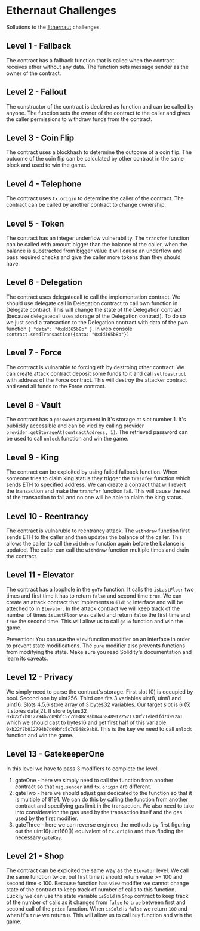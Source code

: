 # Ethernaut Challenges

Sollutions to the [Ethernaut](https://ethernaut.openzeppelin.com/) challenges.

## Level 1 - Fallback

The contract has a fallback function that is called when the contract receives ether without any data. The function sets message sender as the owner of the contract.

## Level 2 - Fallout

The constructor of the contract is declared as function and can be called by anyone. The function sets the owner of the contract to the caller and gives the caller permissions to withdraw funds from the contract.

## Level 3 - Coin Flip

The contract uses a blockhash to determine the outcome of a coin flip. The outcome of the coin flip can be calculated by other contract in the same block and used to win the game.

## Level 4 - Telephone

The contract uses `tx.origin` to determine the caller of the contract. The contract can be called by another contract to change ownership.

## Level 5 - Token

The contract has an integer underflow vulnerability. The `transfer` function can be called with amount bigger than the balance of the caller, when the balance is substracted from bigger value it will cause an underflow and pass required checks and give the caller more tokens than they should have.

## Level 6 - Delegation

The contract uses delegatecall to call the implementation contract. We should use delegate call in Delegation contract to call pwn function in Delegate contract. This will change the state of the Delegation contract (because delegatecall uses storage of the Delegation contract). To do so we just send a transaction to the Delegation contract with data of the pwn function `{ "data": "0xdd365b8b" }`.
In web console `contract.sendTransaction({data: "0xdd365b8b"})`

## Level 7 - Force

The contract is vulnarable to forcing eth by destroing other contract. We can create attack contract deposit some funds to it and call `selfdestruct` with address of the Force contract. This will destroy the attacker contract and send all funds to the Force contract.

## Level 8 - Vault
The contract has a `password` argument in it's storage at slot number 1. It's publickly accessible and can be vied by calling provider `provider.getStorageAt(contractAddress, 1)`. The retrieved password can be used to call `unlock` function and win the game.

## Level 9 - King
The contract can be exploited by using failed fallback function. When someone tries to claim king status they trigger the `trasnfer` function which sends ETH to specified address. We can create a contract that will revert the transaction and make the `transfer` function fail. This will cause the rest of the transaction to fail and no one will be able to claim the king status.

## Level 10 - Reentrancy

The contract is vulnaruble to reentrancy attack. The `withdraw` function first sends ETH to the caller and then updates the balance of the caller. This allows the caller to call the `withdraw` function again before the balance is updated. The caller can call the `withdraw` function multiple times and drain the contract.

## Level 11 - Elevator

The contract has a loophole in the `goTo` function. It calls the `isLastFloor` two times and first time it has to return `false` and second time `true`. We can create an attack contract that implements `Building` interface and will be atteched to in `Elevator`. In the attack contract we will keep track of the number of times `isLastFloor` was called and return `false` the first time and `true` the second time. This will allow us to call `goTo` function and win the game.

Prevention: You can use the `view` function modifier on an interface in order to prevent state modifications. The `pure` modifier also prevents functions from modifying the state. Make sure you read Solidity's documentation and learn its caveats.

## Level 12 - Privacy

We simply need to parse the contract's storage. 
First slot (0) is occupied by bool.
Second one by uint256.
Third one fits 3 variables uint8, uint8 and uint16.
Slots 4,5,6 store array of 3 bytes32 variables.
Our target slot is 6 (5) it stores data[2]. It store bytes32 `0xb22f7b012794b7d09bfc5c7d048c9ab84458489122521730f71eb9ffd7d992a1` which we should cast to bytes16 and get first half of this variable `0xb22f7b012794b7d09bfc5c7d048c9ab8`. This is the key we need to call `unlock` function and win the game.


## Level 13 - GatekeeperOne

In this level we have to pass 3 modifiers to complete the level.
1. gateOne - here we simply need to call the function from another contract so that `msg.sender` and `tx.origin` are different.
2. gateTwo - here we should adjust gas dedicated to the function so that it is multiple of 8191. We can do this by calling the function from another contract and specifying gas limit in the transaction. We also need to take into consideration the gas used by the transaction itself and the gas used by the first modifier.
3. gateThree - here we can reverse engineer the methods by first figuring out the uint16(uint160()) equivalent of `tx.origin` and thus finding the necessary `gateKey`.

## Level 21 - Shop

The contract can be exploited the same way as the `Elevator` level. We call the same function twice, but first time it should return value >= 100 and second time < 100. Because function has `view` modifier we cannot change state of the contract to keep track of number of calls to this function. Luckily we can use the state variable `isSold` in `Shop` contract to keep track of the number of calls as it changes from `false` to `true` between first and second call of the `price` function. When `isSold` is `false` we return `100` and when it's `true` we return `0`. This will allow us to call `buy` function and win the game.